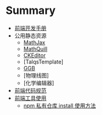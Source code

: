 # Summary

* [前端开发手册](README.md)
* 公用静态资源
  * [MathJax](resources/MathJax.md)
  * [MathQuill](resources/MathQuill.md)
  * [CKEditor](resources/CKEditor.md)
  * [TalqsTemplate]
  * [GGB](resources/GGB.md)
  * [物理线图]
  * [化学编辑器]
* [前端代码规范](rules/README.md)
* [前端工具使用](tools/README.md)
  * [npm 私有仓库 install 使用方法](tools/npm.md)